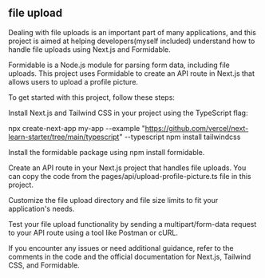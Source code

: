 ## file upload

Dealing with file uploads is an important part of many applications, and this project is aimed at helping developers(myself included) understand how to handle file uploads using Next.js and Formidable.

Formidable is a Node.js module for parsing form data, including file uploads. This project uses Formidable to create an API route in Next.js that allows users to upload a profile picture.

To get started with this project, follow these steps:

Install Next.js and Tailwind CSS in your project using the TypeScript flag:

npx create-next-app my-app --example "https://github.com/vercel/next-learn-starter/tree/main/typescript" --typescript
npm install tailwindcss

Install the formidable package using npm install formidable.

Create an API route in your Next.js project that handles file uploads. You can copy the code from the pages/api/upload-profile-picture.ts file in this project.

Customize the file upload directory and file size limits to fit your application's needs.

Test your file upload functionality by sending a multipart/form-data request to your API route using a tool like Postman or cURL.

If you encounter any issues or need additional guidance, refer to the comments in the code and the official documentation for Next.js, Tailwind CSS, and Formidable.
